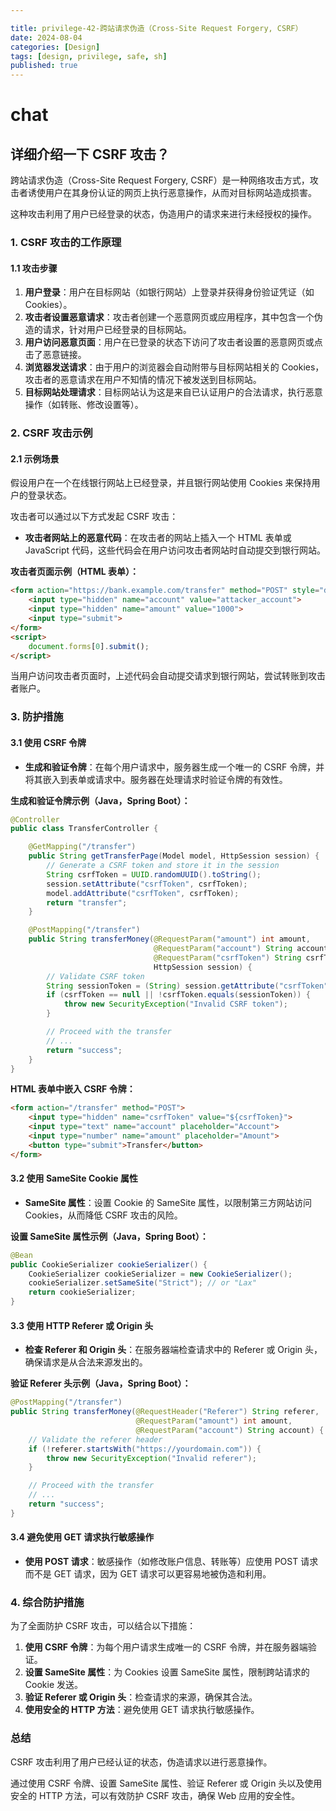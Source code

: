 ```yaml
---

title: privilege-42-跨站请求伪造（Cross-Site Request Forgery, CSRF）
date: 2024-08-04
categories: [Design]
tags: [design, privilege, safe, sh]
published: true
---
```



# chat

## 详细介绍一下 CSRF 攻击？

跨站请求伪造（Cross-Site Request Forgery, CSRF）是一种网络攻击方式，攻击者诱使用户在其身份认证的网页上执行恶意操作，从而对目标网站造成损害。

这种攻击利用了用户已经登录的状态，伪造用户的请求来进行未经授权的操作。

### 1. **CSRF 攻击的工作原理**

#### 1.1 攻击步骤

1. **用户登录**：用户在目标网站（如银行网站）上登录并获得身份验证凭证（如 Cookies）。
2. **攻击者设置恶意请求**：攻击者创建一个恶意网页或应用程序，其中包含一个伪造的请求，针对用户已经登录的目标网站。
3. **用户访问恶意页面**：用户在已登录的状态下访问了攻击者设置的恶意网页或点击了恶意链接。
4. **浏览器发送请求**：由于用户的浏览器会自动附带与目标网站相关的 Cookies，攻击者的恶意请求在用户不知情的情况下被发送到目标网站。
5. **目标网站处理请求**：目标网站认为这是来自已认证用户的合法请求，执行恶意操作（如转账、修改设置等）。

### 2. **CSRF 攻击示例**

#### 2.1 示例场景

假设用户在一个在线银行网站上已经登录，并且银行网站使用 Cookies 来保持用户的登录状态。

攻击者可以通过以下方式发起 CSRF 攻击：

- **攻击者网站上的恶意代码**：在攻击者的网站上插入一个 HTML 表单或 JavaScript 代码，这些代码会在用户访问攻击者网站时自动提交到银行网站。

**攻击者页面示例（HTML 表单）：**

```html
<form action="https://bank.example.com/transfer" method="POST" style="display:none;">
    <input type="hidden" name="account" value="attacker_account">
    <input type="hidden" name="amount" value="1000">
    <input type="submit">
</form>
<script>
    document.forms[0].submit();
</script>
```

当用户访问攻击者页面时，上述代码会自动提交请求到银行网站，尝试转账到攻击者账户。

### 3. **防护措施**

#### 3.1 **使用 CSRF 令牌**

- **生成和验证令牌**：在每个用户请求中，服务器生成一个唯一的 CSRF 令牌，并将其嵌入到表单或请求中。服务器在处理请求时验证令牌的有效性。

**生成和验证令牌示例（Java，Spring Boot）：**

```java
@Controller
public class TransferController {

    @GetMapping("/transfer")
    public String getTransferPage(Model model, HttpSession session) {
        // Generate a CSRF token and store it in the session
        String csrfToken = UUID.randomUUID().toString();
        session.setAttribute("csrfToken", csrfToken);
        model.addAttribute("csrfToken", csrfToken);
        return "transfer";
    }

    @PostMapping("/transfer")
    public String transferMoney(@RequestParam("amount") int amount,
                                @RequestParam("account") String account,
                                @RequestParam("csrfToken") String csrfToken,
                                HttpSession session) {
        // Validate CSRF token
        String sessionToken = (String) session.getAttribute("csrfToken");
        if (csrfToken == null || !csrfToken.equals(sessionToken)) {
            throw new SecurityException("Invalid CSRF token");
        }

        // Proceed with the transfer
        // ...
        return "success";
    }
}
```

**HTML 表单中嵌入 CSRF 令牌：**

```html
<form action="/transfer" method="POST">
    <input type="hidden" name="csrfToken" value="${csrfToken}">
    <input type="text" name="account" placeholder="Account">
    <input type="number" name="amount" placeholder="Amount">
    <button type="submit">Transfer</button>
</form>
```

#### 3.2 **使用 SameSite Cookie 属性**

- **SameSite 属性**：设置 Cookie 的 SameSite 属性，以限制第三方网站访问 Cookies，从而降低 CSRF 攻击的风险。

**设置 SameSite 属性示例（Java，Spring Boot）：**

```java
@Bean
public CookieSerializer cookieSerializer() {
    CookieSerializer cookieSerializer = new CookieSerializer();
    cookieSerializer.setSameSite("Strict"); // or "Lax"
    return cookieSerializer;
}
```

#### 3.3 **使用 HTTP Referer 或 Origin 头**

- **检查 Referer 和 Origin 头**：在服务器端检查请求中的 Referer 或 Origin 头，确保请求是从合法来源发出的。

**验证 Referer 头示例（Java，Spring Boot）：**

```java
@PostMapping("/transfer")
public String transferMoney(@RequestHeader("Referer") String referer,
                            @RequestParam("amount") int amount,
                            @RequestParam("account") String account) {
    // Validate the referer header
    if (!referer.startsWith("https://yourdomain.com")) {
        throw new SecurityException("Invalid referer");
    }

    // Proceed with the transfer
    // ...
    return "success";
}
```

#### 3.4 **避免使用 GET 请求执行敏感操作**

- **使用 POST 请求**：敏感操作（如修改账户信息、转账等）应使用 POST 请求而不是 GET 请求，因为 GET 请求可以更容易地被伪造和利用。

### 4. **综合防护措施**

为了全面防护 CSRF 攻击，可以结合以下措施：

1. **使用 CSRF 令牌**：为每个用户请求生成唯一的 CSRF 令牌，并在服务器端验证。
2. **设置 SameSite 属性**：为 Cookies 设置 SameSite 属性，限制跨站请求的 Cookie 发送。
3. **验证 Referer 或 Origin 头**：检查请求的来源，确保其合法。
4. **使用安全的 HTTP 方法**：避免使用 GET 请求执行敏感操作。

### 总结

CSRF 攻击利用了用户已经认证的状态，伪造请求以进行恶意操作。

通过使用 CSRF 令牌、设置 SameSite 属性、验证 Referer 或 Origin 头以及使用安全的 HTTP 方法，可以有效防护 CSRF 攻击，确保 Web 应用的安全性。

